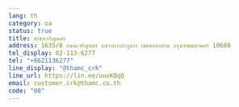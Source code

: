 ```yaml
---
lang: th
category: oa
status: true
title: สาขาเจริญนคร
address: 1635/8 ถนนเจริญนคร แขวงบางลำภูล่าง เขตคลองสาน กรุงเทพมหานคร 10600
tel_display: 02-113-6277
tel: "+6621136277"
line_display: "@thamc_crk"
line_url: https://lin.ee/uuxKQqQ
email: customer.crk@thamc.co.th
code: "08"
---
```

